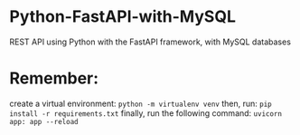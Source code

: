 # Python-FastAPI-with-MySQL
REST API using Python with the FastAPI framework, with MySQL databases

# Remember:
create a virtual environment: `python -m virtualenv venv`
then, run: `pip install -r requirements.txt`
finally, run the following command: `uvicorn app: app --reload`
